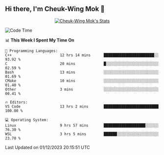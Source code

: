 ## Hi there, I'm Cheuk-Wing Mok 👋

<!--
**mozro0327/mozro0327** is a ✨ _special_ ✨ repository because its `README.md` (this file) appears on your GitHub profile.

Here are some ideas to get you started:

- 🔭 I’m currently working on ...
- 🌱 I’m currently learning ...
- 👯 I’m looking to collaborate on ...
- 🤔 I’m looking for help with ...
- 💬 Ask me about ...
- 📫 How to reach me: ...
- 😄 Pronouns: ...
- ⚡ Fun fact: ...
-->

<p align="center">
  <a href="https://github.com/mozro0327" class="rich-diff-level-one">
    <img src="https://github-readme-stats.vercel.app/api?username=mozro0327&title_color=333&text_color=777" alt="Cheuk-Wing Mok's Stats" >
    <!-- &hide=issues
    <img src="https://github-readme-stats.vercel.app/api?username=mozro0327&hide=issues&title_color=333&text_color=777" alt="Cheuk-Wing Mok's Stats" >
    -->
  </a>
</p>

<!--START_SECTION:waka-->
![Code Time](http://img.shields.io/badge/Code%20Time-2%2C174%20hrs%2052%20mins-blue)

📊 **This Week I Spent My Time On** 

```text
💬 Programming Languages: 
C++                      12 hrs 14 mins      ███████████████████████░░   93.92 % 
C                        20 mins             █░░░░░░░░░░░░░░░░░░░░░░░░   02.59 % 
Bash                     13 mins             ░░░░░░░░░░░░░░░░░░░░░░░░░   01.69 % 
CMake                    10 mins             ░░░░░░░░░░░░░░░░░░░░░░░░░   01.40 % 
Other                    3 mins              ░░░░░░░░░░░░░░░░░░░░░░░░░   00.41 % 

🔥 Editors: 
VS Code                  13 hrs 2 mins       █████████████████████████   100.00 % 

💻 Operating System: 
Linux                    9 hrs 57 mins       ███████████████████░░░░░░   76.30 % 
WSL                      3 hrs 5 mins        ██████░░░░░░░░░░░░░░░░░░░   23.70 % 
```


 Last Updated on 01/12/2023 20:15:51 UTC
<!--END_SECTION:waka-->
